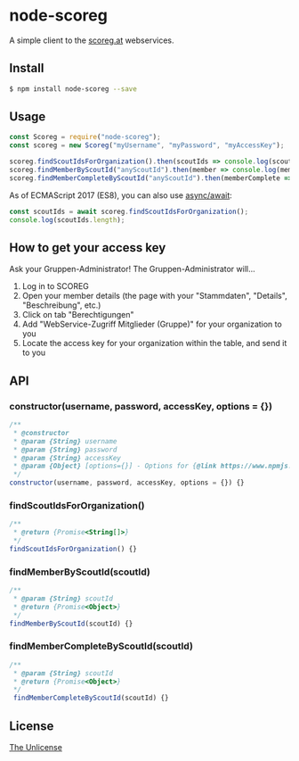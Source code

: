node-scoreg
===========

A simple client to the [scoreg.at](https://scoreg.at/) webservices.


## Install

```sh
$ npm install node-scoreg --save
```


## Usage

```javascript
const Scoreg = require("node-scoreg");
const scoreg = new Scoreg("myUsername", "myPassword", "myAccessKey");

scoreg.findScoutIdsForOrganization().then(scoutIds => console.log(scoutIds));
scoreg.findMemberByScoutId("anyScoutId").then(member => console.log(member));
scoreg.findMemberCompleteByScoutId("anyScoutId").then(memberComplete => console.log(memberComplete));
```

As of ECMAScript 2017 (ES8), you can also use [async/await](https://developer.mozilla.org/en-US/docs/Web/JavaScript/Reference/Operators/await):

```javascript
const scoutIds = await scoreg.findScoutIdsForOrganization();
console.log(scoutIds.length);
```


## How to get your access key

Ask your Gruppen-Administrator! The Gruppen-Administrator will...

1. Log in to SCOREG
2. Open your member details (the page with your "Stammdaten", "Details", "Beschreibung", etc.)
3. Click on tab "Berechtigungen"
4. Add "WebService-Zugriff Mitglieder (Gruppe)" for your organization to you
4. Locate the access key for your organization within the table, and send it to you


## API

### constructor(username, password, accessKey, options = {})

```javascript
/**
 * @constructor
 * @param {String} username
 * @param {String} password
 * @param {String} accessKey
 * @param {Object} [options={}] - Options for {@link https://www.npmjs.com/package/node-fetch node-fetch}
 */
constructor(username, password, accessKey, options = {}) {}
```

### findScoutIdsForOrganization()

```javascript
/**
 * @return {Promise<String[]>}
 */
findScoutIdsForOrganization() {}
```

### findMemberByScoutId(scoutId)

```javascript
/**
 * @param {String} scoutId
 * @return {Promise<Object>}
 */
findMemberByScoutId(scoutId) {}
```

### findMemberCompleteByScoutId(scoutId)

```javascript
/**
 * @param {String} scoutId
 * @return {Promise<Object>}
 */
 findMemberCompleteByScoutId(scoutId) {}
```


## License

[The Unlicense](http://unlicense.org/)
